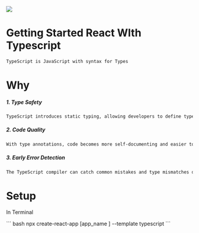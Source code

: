 <!DOCTYPE html>
<html lang="en">
<head>
    <meta charset="UTF-8">
    <meta name="viewport" content="width=device-width, initial-scale=1.0">
</head>
<body>
<img src="https://th.bing.com/th/id/OIP.tIf1yBi6P5ij1rQkbWe8_gAAAA?pid=ImgDet&rs=1](https://th.bing.com/th/id/OIP.SrVhPMALde_d9YaNSkQ0hwHaDH?pid=ImgDet&w=1000&h=420&rs=1)" width={200}  class="image"/>


# Getting Started React WIth Typescript
``` bash
TypeScript is JavaScript with syntax for Types
```
# Why
<h5> 1. Type Safety</h5>

``` bash 
TypeScript introduces static typing, allowing developers to define types for variables, function parameters, and return values.
```
<h5>2. Code Quality </h5>

``` bash
With type annotations, code becomes more self-documenting and easier to understand.
```

<h5>3. Early Error Detection</h5>

``` bash
The TypeScript compiler can catch common mistakes and type mismatches during development.
```

<h1>
    Setup
</h1>
<p>In Terminal </p>
 ``` bash 
npx create-react-app [app_name ] --template typescript
```

</body>
</html>
